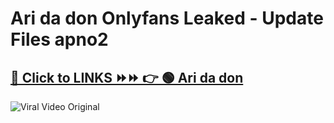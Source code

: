 
 # Ari da don Onlyfans Leaked - Update Files apno2

## <h2><a href="https://clipsfans.com/Ari_da_don&ref=git">🔗 Click to LINKS ⏩⏩ 👉 🟢 Ari da don </a></h2>

<a href="https://clipsfans.com/Ari_da_don&ref=git" rel="nofollow" data-target="animated-image.originalLink"><img src="https://i.ibb.co.com/xMMVF88/686577567.gif" alt="Viral Video Original" style="max-width: 100%; display: inline-block;" data-target="animated-image.originalImage"></a>

